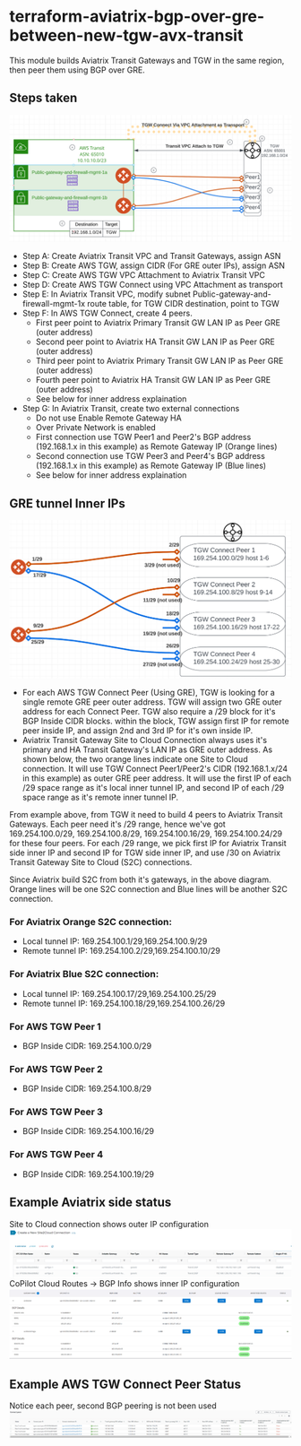# terraform-aviatrix-bgp-over-gre-between-new-tgw-avx-transit

This module builds Aviatrix Transit Gateways and TGW in the same region, then peer them using BGP over GRE.

## Steps taken
![](20220913095913.png)  
- Step A: Create Aviatrix Transit VPC and Transit Gateways, assign ASN
- Step B: Create AWS TGW, assign CIDR (For GRE outer IPs), assign ASN
- Step C: Create AWS TGW VPC Attachment to Aviatrix Transit VPC
- Step D: Create AWS TGW Connect using VPC Attachment as transport
- Step E: In Aviatrix Transit VPC, modify subnet Public-gateway-and-firewall-mgmt-1x route table, for TGW CIDR destination, point to TGW
- Step F: In AWS TGW Connect, create 4 peers.
    - First peer point to Aviatrix Primary Transit GW LAN IP as Peer GRE (outer address)
    - Second peer point to Aviatrix HA Transit GW LAN IP as Peer GRE (outer address)
    - Third peer point to Aviatrix Primary Transit GW LAN IP as Peer GRE (outer address)
    - Fourth peer point to Aviatrix HA Transit GW LAN IP as Peer GRE (outer address)
    - See below for inner address explaination
- Step G: In Aviatrix Transit, create two external connections
    - Do not use Enable Remote Gateway HA
    - Over Private Network is enabled
    - First connection use TGW Peer1 and Peer2's BGP address (192.168.1.x in this example) as Remote Gateway IP (Orange lines)
    - Second connection use TGW Peer3 and Peer4's BGP address (192.168.1.x in this example) as Remote Gateway IP (Blue lines)
    - See below for inner address explaination



## GRE tunnel Inner IPs
![](20220913101944.png)  
* For each AWS TGW Connect Peer (Using GRE), TGW is looking for a single remote GRE peer outer address. TGW will assign two GRE outer address for each Connect Peer. TGW also require a /29 block for it's BGP Inside CIDR blocks. within the block, TGW assign first IP for remote peer inside IP, and assign 2nd and 3rd IP for it's own inside IP.
* Aviatrix Transit Gateway Site to Cloud Connection always uses it's primary and HA Transit Gateway's LAN IP as GRE outer address. As shown below, the two orange lines indicate one Site to Cloud connection. It will use TGW Connect Peer1/Peer2's CIDR (192.168.1.x/24 in this example) as outer GRE peer address. It will use the first IP of each /29 space range as it's local inner tunnel IP, and second IP of each /29 space range as it's remote inner tunnel IP.


From example above, from TGW it need to build 4 peers to Aviatrix Transit Gateways.
Each peer need it's /29 range, hence we've got 169.254.100.0/29, 169.254.100.8/29, 169.254.100.16/29, 169.254.100.24/29 for these four peers.
For each /29 range, we pick first IP for Aviatrix Transit side inner IP and second IP for TGW side inner IP, and use /30 on Aviatrix Transit Gateway Site to Cloud (S2C) connections.

Since Aviatrix build S2C from both it's gateways, in the above diagram. Orange lines will be one S2C connection and Blue lines will be another S2C connection.

### For Aviatrix Orange S2C connection:
* Local tunnel IP: 169.254.100.1/29,169.254.100.9/29
* Remote tunnel IP: 169.254.100.2/29,169.254.100.10/29

### For Aviatrix Blue S2C connection:
* Local tunnel IP: 169.254.100.17/29,169.254.100.25/29
* Remote tunnel IP: 169.254.100.18/29,169.254.100.26/29

### For AWS TGW Peer 1
* BGP Inside CIDR: 169.254.100.0/29

### For AWS TGW Peer 2
* BGP Inside CIDR: 169.254.100.8/29

### For AWS TGW Peer 3
* BGP Inside CIDR: 169.254.100.16/29

### For AWS TGW Peer 4
* BGP Inside CIDR: 169.254.100.19/29


## Example Aviatrix side status
Site to Cloud connection shows outer IP configuration
![](20220913100646.png)  
CoPilot Cloud Routes -> BGP Info shows inner IP configuration
![](20220913100539.png)  

## Example AWS TGW Connect Peer Status
Notice each peer, second BGP peering is not been used
![](20220913100248.png)  